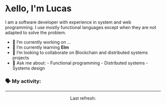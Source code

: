 # λello, I'm Lucas

I am a software developer with experience in system and web programming. I use mostly functional languages except when they are not adapted to solve the problem.

- 🔭 I’m currently working on ...
- 🌱 I’m currently learning **Elm**
- 👯 I’m looking to collaborate on Blockchain and distributed systems projects
- 💬 Ask me about:
      - Functional programming
      - Distributed systems
      - Systems design

### 🗣 My activity:

<!--GITHUB_ACTIVITY:{"rows": 5}-->
---

<p align="center">
  Last refresh: 
  <b><!--TIMESTAMP--></b>
</p>
